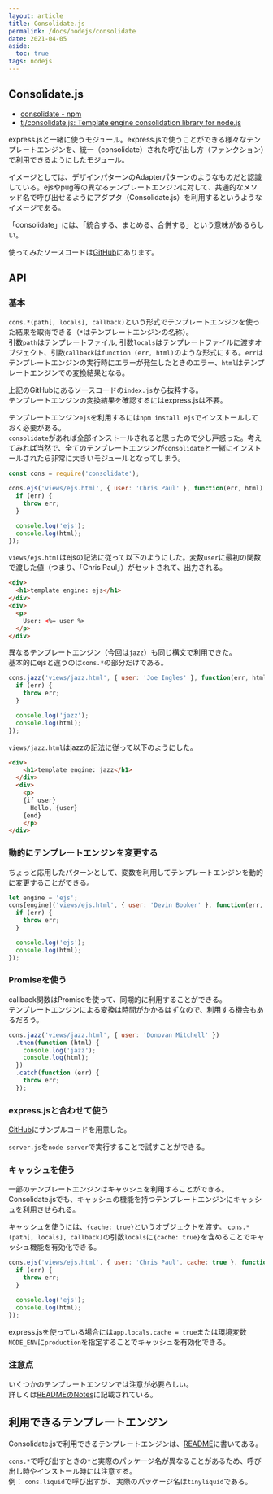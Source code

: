 ```yaml
---
layout: article
title: Consolidate.js
permalink: /docs/nodejs/consolidate
date: 2021-04-05
aside:
  toc: true
tags: nodejs
---
```


## Consolidate.js

- [consolidate - npm](https://www.npmjs.com/package/consolidate)
- [tj/consolidate.js: Template engine consolidation library for node.js](https://github.com/tj/consolidate.js)

express.jsと一緒に使うモジュール。express.jsで使うことができる様々なテンプレートエンジンを、統一（consolidate）された呼び出し方（ファンクション）で利用できるようにしたモジュール。

イメージとしては、デザインパターンのAdapterパターンのようなものだと認識している。ejsやpug等の異なるテンプレートエンジンに対して、共通的なメソッド名で呼び出せるようにアダプタ（Consolidate.js）を利用するというようなイメージである。

「consolidate」には、「統合する、まとめる、合併する」という意味があるらしい。

使ってみたソースコードは[GitHub](https://github.com/s1r-J/nodejs-module-labo/tree/main/consolidate)にあります。

## API

### 基本

`cons.*(path[, locals], callback)`という形式でテンプレートエンジンを使った結果を取得できる（`*`はテンプレートエンジンの名称）。  
引数`path`はテンプレートファイル, 引数`locals`はテンプレートファイルに渡すオブジェクト、引数`callback`は`function (err, html)`のような形式にする。`err`はテンプレートエンジンの実行時にエラーが発生したときのエラー、`html`はテンプレートエンジンでの変換結果となる。

上記のGitHubにあるソースコードの`index.js`から抜粋する。  
テンプレートエンジンの変換結果を確認するにはexpress.jsは不要。

テンプレートエンジン`ejs`を利用するには`npm install ejs`でインストールしておく必要がある。  
`consolidate`があれば全部インストールされると思ったので少し戸惑った。考えてみれば当然で、全てのテンプレートエンジンが`consolidate`と一緒にインストールされたら非常に大きいモジュールとなってしまう。

```js
const cons = require('consolidate');

cons.ejs('views/ejs.html', { user: 'Chris Paul' }, function(err, html) {
  if (err) {
    throw err;
  }

  console.log('ejs');
  console.log(html);
});
```

`views/ejs.html`はejsの記法に従って以下のようにした。変数`user`に最初の関数で渡した値（つまり、「Chris Paul」）がセットされて、出力される。

```html
<div>
  <h1>template engine: ejs</h1>
</div>
<div>
  <p>
    User: <%= user %>
  </p>
</div>
```

異なるテンプレートエンジン（今回は`jazz`）も同じ構文で利用できた。  
基本的にejsと違うのは`cons.*`の部分だけである。

```js
cons.jazz('views/jazz.html', { user: 'Joe Ingles' }, function(err, html) {
  if (err) {
    throw err;
  }

  console.log('jazz');
  console.log(html);
});
```

`views/jazz.html`はjazzの記法に従って以下のようにした。

```html
<div>
    <h1>template engine: jazz</h1>
  </div>
  <div>
    <p>
    {if user}
      Hello, {user}
    {end}   
    </p>
</div>
```

### 動的にテンプレートエンジンを変更する

ちょっと応用したパターンとして、変数を利用してテンプレートエンジンを動的に変更することができる。

```js
let engine = 'ejs';
cons[engine]('views/ejs.html', { user: 'Devin Booker' }, function(err, html) {
  if (err) {
    throw err;
  }

  console.log('ejs');
  console.log(html);
});
```

### Promiseを使う

callback関数はPromiseを使って、同期的に利用することができる。  
テンプレートエンジンによる変換は時間がかかるはずなので、利用する機会もあるだろう。

```js
cons.jazz('views/jazz.html', { user: 'Donovan Mitchell' })
  .then(function (html) {
    console.log('jazz');
    console.log(html);
  })
  .catch(function (err) {
    throw err;
  });
```

### express.jsと合わせて使う

[GitHub](https://github.com/s1r-J/nodejs-module-labo/tree/main/consolidate)にサンプルコードを用意した。

`server.js`を`node server`で実行することで試すことができる。

### キャッシュを使う

一部のテンプレートエンジンはキャッシュを利用することができる。Consolidate.jsでも、キャッシュの機能を持つテンプレートエンジンにキャッシュを利用させられる。

キャッシュを使うには、`{cache: true}`というオブジェクトを渡す。
`cons.*(path[, locals], callback)`の引数`locals`に`{cache: true}`を含めることでキャッシュ機能を有効化できる。

```js
cons.ejs('views/ejs.html', { user: 'Chris Paul', cache: true }, function(err, html) {
  if (err) {
    throw err;
  }

  console.log('ejs');
  console.log(html);
});
```

express.jsを使っている場合には`app.locals.cache = true`または環境変数`NODE_ENV`に`production`を指定することでキャッシュを有効化できる。

### 注意点

いくつかのテンプレートエンジンでは注意が必要らしい。  
詳しくは[READMEのNotes](https://github.com/tj/consolidate.js#notes)に記載されている。

## 利用できるテンプレートエンジン

Consolidate.jsで利用できるテンプレートエンジンは、[README](https://github.com/tj/consolidate.js#supported-template-engines)に書いてある。

`cons.*`で呼び出すときの`*`と実際のパッケージ名が異なることがあるため、呼び出し時やインストール時には注意する。  
例： `cons.liquid`で呼び出すが、 実際のパッケージ名は`tinyliquid`である。
